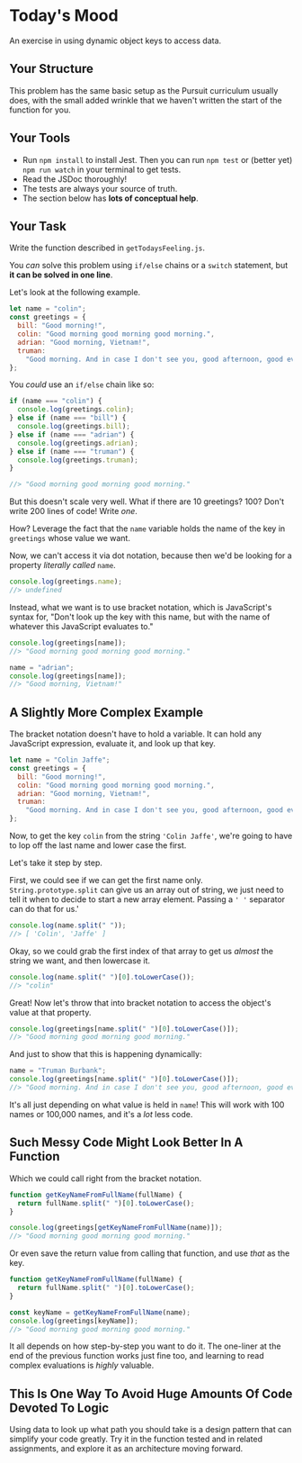 # Today's Mood

An exercise in using dynamic object keys to access data.

## Your Structure

This problem has the same basic setup as the Pursuit curriculum usually does, with the small added wrinkle that we haven't written the start of the function for you.

## Your Tools

- Run `npm install` to install Jest. Then you can run `npm test` or (better yet) `npm run watch` in your terminal to get tests.
- Read the JSDoc thoroughly!
- The tests are always your source of truth.
- The section below has **lots of conceptual help**.

## Your Task

Write the function described in `getTodaysFeeling.js`.

You _can_ solve this problem using `if/else` chains or a `switch` statement, but **it can be solved in one line**.

Let's look at the following example.

```js
let name = "colin";
const greetings = {
  bill: "Good morning!",
  colin: "Good morning good morning good morning.",
  adrian: "Good morning, Vietnam!",
  truman:
    "Good morning. And in case I don't see you, good afternoon, good evening, and good night.",
};
```

You _could_ use an `if/else` chain like so:

```js
if (name === "colin") {
  console.log(greetings.colin);
} else if (name === "bill") {
  console.log(greetings.bill);
} else if (name === "adrian") {
  console.log(greetings.adrian);
} else if (name === "truman") {
  console.log(greetings.truman);
}

//> "Good morning good morning good morning."
```

But this doesn't scale very well. What if there are 10 greetings? 100? Don't write 200 lines of code! Write _one_.

How? Leverage the fact that the `name` variable holds the name of the key in `greetings` whose value we want.

Now, we can't access it via dot notation, because then we'd be looking for a property _literally called_ `name`.

```js
console.log(greetings.name);
//> undefined
```

Instead, what we want is to use bracket notation, which is JavaScript's syntax for, "Don't look up the key with this name, but with the name of whatever this JavaScript evaluates to."

```js
console.log(greetings[name]);
//> "Good morning good morning good morning."
```

```js
name = "adrian";
console.log(greetings[name]);
//> "Good morning, Vietnam!"
```

## A Slightly More Complex Example

The bracket notation doesn't have to hold a variable. It can hold any JavaScript expression, evaluate it, and look up that key.

```js
let name = "Colin Jaffe";
const greetings = {
  bill: "Good morning!",
  colin: "Good morning good morning good morning.",
  adrian: "Good morning, Vietnam!",
  truman:
    "Good morning. And in case I don't see you, good afternoon, good evening, and good night.",
};
```

Now, to get the key `colin` from the string `'Colin Jaffe'`, we're going to have to lop off the last name and lower case the first.

Let's take it step by step.

First, we could see if we can get the first name only. `String.prototype.split` can give us an array out of string, we just need to tell it when to decide to start a new array element. Passing a `' '` separator can do that for us.'

```js
console.log(name.split(" "));
//> [ 'Colin', 'Jaffe' ]
```

Okay, so we could grab the first index of that array to get us _almost_ the string we want, and then lowercase it.

```js
console.log(name.split(" ")[0].toLowerCase());
//> "colin"
```

Great! Now let's throw that into bracket notation to access the object's value at that property.

```js
console.log(greetings[name.split(" ")[0].toLowerCase()]);
//> "Good morning good morning good morning."
```

And just to show that this is happening dynamically:

```js
name = "Truman Burbank";
console.log(greetings[name.split(" ")[0].toLowerCase()]);
//> "Good morning. And in case I don't see you, good afternoon, good evening, and good night."
```

It's all just depending on what value is held in `name`! This will work with 100 names or 100,000 names, and it's a _lot_ less code.

## Such Messy Code Might Look Better In A Function

Which we could call right from the bracket notation.

```js
function getKeyNameFromFullName(fullName) {
  return fullName.split(" ")[0].toLowerCase();
}

console.log(greetings[getKeyNameFromFullName(name)]);
//> "Good morning good morning good morning."
```

Or even save the return value from calling that function, and use _that_ as the key.

```js
function getKeyNameFromFullName(fullName) {
  return fullName.split(" ")[0].toLowerCase();
}

const keyName = getKeyNameFromFullName(name);
console.log(greetings[keyName]);
//> "Good morning good morning good morning."
```

It all depends on how step-by-step you want to do it. The one-liner at the end of the previous function works just fine too, and learning to read complex evaluations is _highly_ valuable.

## This Is One Way To Avoid Huge Amounts Of Code Devoted To Logic

Using data to look up what path you should take is a design pattern that can simplify your code greatly. Try it in the function tested and in related assignments, and explore it as an architecture moving forward.
